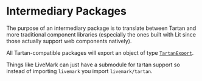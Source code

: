 # Intermediary Packages

The purpose of an intermediary package is to translate between Tartan and more traditional component libraries (especially the ones built with Lit since those actually support web components natively).

All Tartan-compatible packages will export an object of type [`TartanExport`](../src/tartan-export.d.ts).

Things like LiveMark can just have a submodule for tartan support so instead of importing `livemark` you import `livemark/tartan`.
